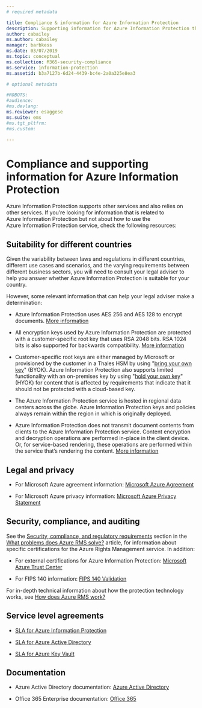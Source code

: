 ```yaml
---
# required metadata

title: Compliance & information for Azure Information Protection
description: Supporting information for Azure Information Protection that includes legal, compliance, and SLAs.
author: cabailey
ms.author: cabailey
manager: barbkess
ms.date: 03/07/2019
ms.topic: conceptual
ms.collection: M365-security-compliance
ms.service: information-protection
ms.assetid: b3a7127b-6d24-4439-bc4e-2a0a325e8ea3

# optional metadata

#ROBOTS:
#audience:
#ms.devlang:
ms.reviewer: esaggese
ms.suite: ems
#ms.tgt_pltfrm:
#ms.custom:

---
```




# Compliance and supporting information for Azure Information Protection

Azure Information Protection supports other services and also relies on other services. If you’re looking for information that is related to Azure Information Protection but not about how to use the Azure Information Protection service, check the following resources:

## Suitability for different countries

Given the variability between laws and regulations in different countries, different use cases and scenarios, and the varying requirements between different business sectors, you will need to consult your legal adviser to help you answer whether Azure Information Protection is suitable for your country.

However, some relevant information that can help your legal adviser make a determination:

- Azure Information Protection uses AES 256 and AES 128 to encrypt documents. [More information](./how-does-it-work.md#cryptographic-controls-used-by-azure-rms-algorithms-and-key-lengths)

- All encryption keys used by Azure Information Protection are protected with a customer-specific root key that uses RSA 2048 bits. RSA 1024 bits is also supported for backwards compatibility. [More information](./how-does-it-work.md#cryptographic-controls-used-by-azure-rms-algorithms-and-key-lengths)

- Customer-specific root keys are either managed by Microsoft or provisioned by the customer in a Thales HSM by using "[bring your own key](plan-implement-tenant-key.md)" (BYOK). Azure Information Protection also supports limited functionality with an on-premises key by using "[hold your own key](configure-adrms-restrictions.md)" (HYOK) for content that is affected by requirements that indicate that it should not be protected with a cloud-based key.

- The Azure Information Protection service is hosted in regional data centers across the globe. Azure Information Protection keys and policies always remain within the region in which is originally deployed.
 
- Azure Information Protection does not transmit document contents from clients to the Azure Information Protection service. Content encryption and decryption operations are performed in-place in the client device. Or, for service-based rendering, these operations are performed within the service that’s rendering the content. [More information](./how-does-it-work.md)

## Legal and privacy

- For Microsoft Azure agreement information: [Microsoft Azure Agreement](https://azure.microsoft.com/support/legal/subscription-agreement/)

- For Microsoft Azure privacy information: [Microsoft Azure Privacy Statement](https://azure.microsoft.com/support/legal/privacy-statement/)

## Security, compliance, and auditing

See the [Security, compliance, and regulatory requirements](./what-is-azure-rms.md#security-compliance-and-regulatory-requirements) section in the [What problems does Azure RMS solve?](./azure-rms-problems-it-solves.md) article, for information about specific certifications for the Azure Rights Management service. In addition:

- For external certifications for Azure Information Protection: [Microsoft Azure Trust Center](https://azure.microsoft.com/support/trust-center/)

- For FIPS 140 information: [FIPS 140 Validation](https://technet.microsoft.com/library/security/cc750357.aspx)

For in-depth technical information about how the protection technology works, see [How does Azure RMS work?](./how-does-it-work.md) 

## Service level agreements

- [SLA for Azure Information Protection](https://azure.microsoft.com/support/legal/sla/information-protection/v1_0/)

- [SLA for Azure Active Directory](https://azure.microsoft.com/support/legal/sla/active-directory/v1_0/)

- [SLA for Azure Key Vault](https://azure.microsoft.com/support/legal/sla/key-vault/v1_0/)

## Documentation

- Azure Active Directory documentation: [Azure Active Directory](/azure/active-directory/fundamentals/active-directory-whatis)

- Office 365 Enterprise documentation: [Office 365](https://docs.microsoft.com/en-us/Office365/Enterprise/)

